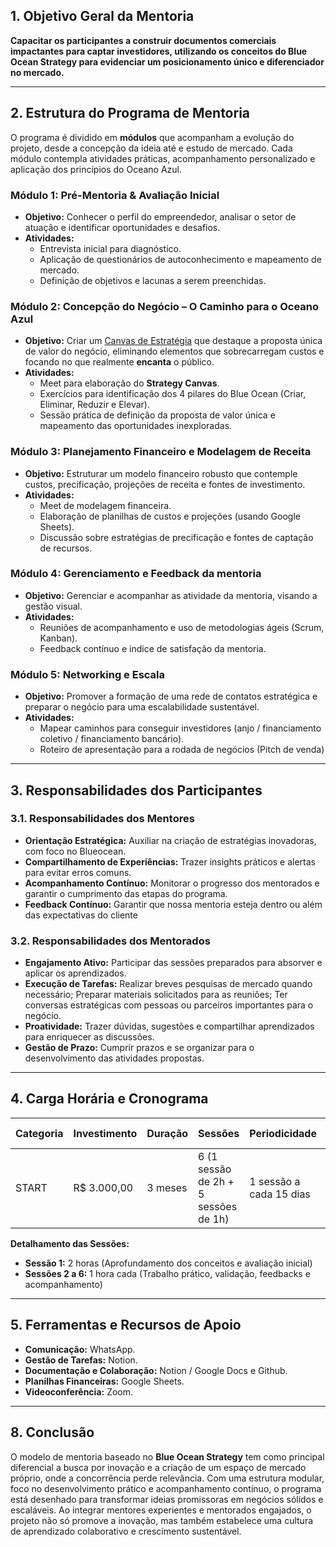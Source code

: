 ## 1. Objetivo Geral da Mentoria

**Capacitar os participantes a construir documentos comerciais impactantes para captar investidores, 
utilizando os conceitos do Blue Ocean Strategy para evidenciar um posicionamento único e diferenciador no mercado.**

---

## 2. Estrutura do Programa de Mentoria

O programa é dividido em **módulos** que acompanham a evolução do projeto, desde a concepção da ideia até e estudo de mercado. 
Cada módulo contempla atividades práticas, acompanhamento personalizado e aplicação dos princípios do Oceano Azul.

### Módulo 1: Pré-Mentoria & Avaliação Inicial
- **Objetivo:** Conhecer o perfil do empreendedor, analisar o setor de atuação e identificar oportunidades e desafios.
- **Atividades:**
  - Entrevista inicial para diagnóstico.
  - Aplicação de questionários de autoconhecimento e mapeamento de mercado.
  - Definição de objetivos e lacunas a serem preenchidas.
  
### Módulo 2: Concepção do Negócio – O Caminho para o Oceano Azul
- **Objetivo:** Criar um [Canvas de Estratégia](https://www.blueoceanstrategy.com/tools/strategy-canvas/) que destaque a proposta única de valor do negócio,
eliminando elementos que sobrecarregam custos e focando no que realmente **encanta** o público.
- **Atividades:**
  - Meet para elaboração do **Strategy Canvas**.
  - Exercícios para identificação dos 4 pilares do Blue Ocean (Criar, Eliminar, Reduzir e Elevar).
  - Sessão prática de definição da proposta de valor única e mapeamento das oportunidades inexploradas.

### Módulo 3: Planejamento Financeiro e Modelagem de Receita
- **Objetivo:** Estruturar um modelo financeiro robusto que contemple custos, precificação, projeções de receita e fontes de investimento.
- **Atividades:**
  - Meet de modelagem financeira.
  - Elaboração de planilhas de custos e projeções (usando Google Sheets).
  - Discussão sobre estratégias de precificação e fontes de captação de recursos.

### Módulo 4: Gerenciamento e Feedback da mentoria
- **Objetivo:** Gerenciar e acompanhar as atividade da mentoria, visando a gestão visual.
- **Atividades:**
  - Reuniões de acompanhamento e uso de metodologias ágeis (Scrum, Kanban).
  - Feedback contínuo e indice de satisfação da mentoria.

### Módulo 5: Networking e Escala
- **Objetivo:** Promover a formação de uma rede de contatos estratégica e preparar o negócio para uma escalabilidade sustentável.
- **Atividades:**
  - Mapear caminhos para conseguir investidores (anjo / financiamento coletivo / financiamento bancário).
  - Roteiro de apresentação para a rodada de negócios (Pitch de venda)

---

## 3. Responsabilidades dos Participantes

### 3.1. Responsabilidades dos Mentores
- **Orientação Estratégica:** Auxiliar na criação de estratégias inovadoras, com foco no Blueocean.
- **Compartilhamento de Experiências:** Trazer insights práticos e alertas para evitar erros comuns.
- **Acompanhamento Contínuo:** Monitorar o progresso dos mentorados e garantir o cumprimento das etapas do programa.
- **Feedback Contínuo:** Garantir que nossa mentoria esteja dentro ou além das expectativas do cliente

### 3.2. Responsabilidades dos Mentorados
- **Engajamento Ativo:** Participar das sessões preparados para absorver e aplicar os aprendizados.
- **Execução de Tarefas:** Realizar breves pesquisas de mercado quando necessário; Preparar materiais solicitados para as reuniões; Ter conversas estratégicas com pessoas ou parceiros importantes para o negócio.
- **Proatividade:** Trazer dúvidas, sugestões e compartilhar aprendizados para enriquecer as discussões.
- **Gestão de Prazo:** Cumprir prazos e se organizar para o desenvolvimento das atividades propostas.

---

## 4. Carga Horária e Cronograma

| Categoria | Investimento | Duração  | Sessões                           | Periodicidade                   | Horas Totais |
|-----------|--------------|----------|-----------------------------------|---------------------------------|--------------|
| START     | R$ 3.000,00  | 3 meses  | 6 (1 sessão de 2h + 5 sessões de 1h) | 1 sessão a cada 15 dias        | 7 horas      |

**Detalhamento das Sessões:**
- **Sessão 1:** 2 horas (Aprofundamento dos conceitos e avaliação inicial)
- **Sessões 2 a 6:** 1 hora cada (Trabalho prático, validação, feedbacks e acompanhamento)

---

## 5. Ferramentas e Recursos de Apoio

- **Comunicação:** WhatsApp.
- **Gestão de Tarefas:** Notion.
- **Documentação e Colaboração:** Notion / Google Docs e Github.
- **Planilhas Financeiras:** Google Sheets.
- **Videoconferência:** Zoom.

---

## 8. Conclusão

O modelo de mentoria baseado no **Blue Ocean Strategy** tem como principal diferencial a busca por inovação e a criação de um espaço de mercado próprio, 
onde a concorrência perde relevância. Com uma estrutura modular, foco no desenvolvimento prático e acompanhamento contínuo, o programa está desenhado para transformar ideias promissoras em negócios sólidos e escaláveis. 
Ao integrar mentores experientes e mentorados engajados, o projeto não só promove a inovação, mas também estabelece uma cultura de aprendizado colaborativo e crescimento sustentável.
